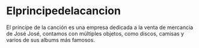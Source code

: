 # Elprincipedelacancion
El príncipe de la canción es una empresa dedicada a la venta de mercancia de José José, contamos con múltiples objetos, como discos, camisas y varios de sus albums más famosos.
